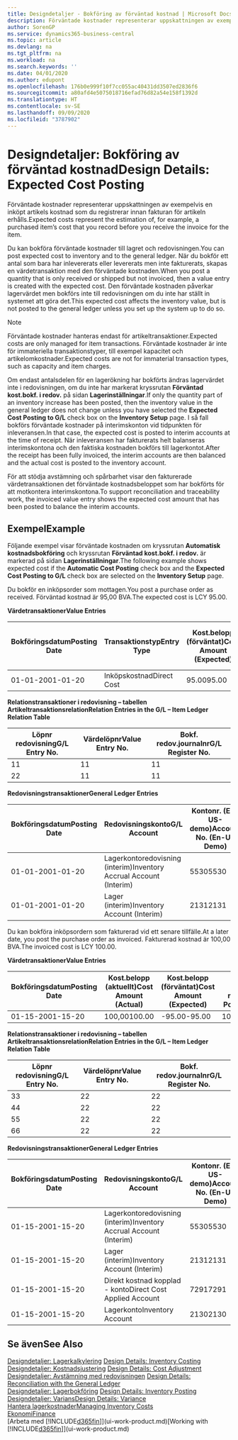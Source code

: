 ```yaml
---
title: Designdetaljer - Bokföring av förväntad kostnad | Microsoft Docs
description: Förväntade kostnader representerar uppskattningen av exempelvis en inköpt artikels kostnad som du registrerar innan fakturan för artikeln erhålls.
author: SorenGP
ms.service: dynamics365-business-central
ms.topic: article
ms.devlang: na
ms.tgt_pltfrm: na
ms.workload: na
ms.search.keywords: ''
ms.date: 04/01/2020
ms.author: edupont
ms.openlocfilehash: 176b0e999f10f7cc055ac40431dd3507ed2836f6
ms.sourcegitcommit: a80afd4e5075018716efad76d82a54e158f1392d
ms.translationtype: HT
ms.contentlocale: sv-SE
ms.lasthandoff: 09/09/2020
ms.locfileid: "3787902"
---
```

# <a name="design-details-expected-cost-posting"></a><span data-ttu-id="ee9d9-103">Designdetaljer: Bokföring av förväntad kostnad</span><span class="sxs-lookup"><span data-stu-id="ee9d9-103">Design Details: Expected Cost Posting</span></span>
<span data-ttu-id="ee9d9-104">Förväntade kostnader representerar uppskattningen av exempelvis en inköpt artikels kostnad som du registrerar innan fakturan för artikeln erhålls.</span><span class="sxs-lookup"><span data-stu-id="ee9d9-104">Expected costs represent the estimation of, for example, a purchased item’s cost that you record before you receive the invoice for the item.</span></span>  

 <span data-ttu-id="ee9d9-105">Du kan bokföra förväntade kostnader till lagret och redovisningen.</span><span class="sxs-lookup"><span data-stu-id="ee9d9-105">You can post expected cost to inventory and to the general ledger.</span></span> <span data-ttu-id="ee9d9-106">När du bokför ett antal som bara har inlevererats eller levererats men inte fakturerats, skapas en värdetransaktion med den förväntade kostnaden.</span><span class="sxs-lookup"><span data-stu-id="ee9d9-106">When you post a quantity that is only received or shipped but not invoiced, then a value entry is created with the expected cost.</span></span> <span data-ttu-id="ee9d9-107">Den förväntade kostnaden påverkar lagervärdet men bokförs inte till redovisningen om du inte har ställt in systemet att göra det.</span><span class="sxs-lookup"><span data-stu-id="ee9d9-107">This expected cost affects the inventory value, but is not posted to the general ledger unless you set up the system up to do so.</span></span>  

> [!NOTE]  
>  <span data-ttu-id="ee9d9-108">Förväntade kostnader hanteras endast för artikeltransaktioner.</span><span class="sxs-lookup"><span data-stu-id="ee9d9-108">Expected costs are only managed for item transactions.</span></span> <span data-ttu-id="ee9d9-109">Förväntade kostnader är inte för immateriella transaktionstyper, till exempel kapacitet och artikelomkostnader.</span><span class="sxs-lookup"><span data-stu-id="ee9d9-109">Expected costs are not for immaterial transaction types, such as capacity and item charges.</span></span>  

 <span data-ttu-id="ee9d9-110">Om endast antalsdelen för en lagerökning har bokförts ändras lagervärdet inte i redovisningen, om du inte har markerat kryssrutan **Förväntad kost.bokf. i redov.** på sidan **Lagerinställningar**.</span><span class="sxs-lookup"><span data-stu-id="ee9d9-110">If only the quantity part of an inventory increase has been posted, then the inventory value in the general ledger does not change unless you have selected the **Expected Cost Posting to G/L** check box on the **Inventory Setup** page.</span></span> <span data-ttu-id="ee9d9-111">I så fall bokförs förväntade kostnader på interimskonton vid tidpunkten för inleveransen.</span><span class="sxs-lookup"><span data-stu-id="ee9d9-111">In that case, the expected cost is posted to interim accounts at the time of receipt.</span></span> <span data-ttu-id="ee9d9-112">När inleveransen har fakturerats helt balanseras interimskontona och den faktiska kostnaden bokförs till lagerkontot.</span><span class="sxs-lookup"><span data-stu-id="ee9d9-112">After the receipt has been fully invoiced, the interim accounts are then balanced and the actual cost is posted to the inventory account.</span></span>  

 <span data-ttu-id="ee9d9-113">För att stödja avstämning och spårbarhet visar den fakturerade värdetransaktionen det förväntade kostnadsbeloppet som har bokförts för att motkontera interimskontona.</span><span class="sxs-lookup"><span data-stu-id="ee9d9-113">To support reconciliation and traceability work, the invoiced value entry shows the expected cost amount that has been posted to balance the interim accounts.</span></span>  

## <a name="example"></a><span data-ttu-id="ee9d9-114">Exempel</span><span class="sxs-lookup"><span data-stu-id="ee9d9-114">Example</span></span>  
 <span data-ttu-id="ee9d9-115">Följande exempel visar förväntade kostnaden om kryssrutan **Automatisk kostnadsbokföring** och kryssrutan **Förväntad kost.bokf. i redov.** är markerad på sidan **Lagerinställningar**.</span><span class="sxs-lookup"><span data-stu-id="ee9d9-115">The following example shows expected cost if the **Automatic Cost Posting** check box and the **Expected Cost Posting to G/L** check box are selected on the **Inventory Setup** page.</span></span>  

 <span data-ttu-id="ee9d9-116">Du bokför en inköpsorder som mottagen.</span><span class="sxs-lookup"><span data-stu-id="ee9d9-116">You post a purchase order as received.</span></span> <span data-ttu-id="ee9d9-117">Förväntad kostnad är 95,00 BVA.</span><span class="sxs-lookup"><span data-stu-id="ee9d9-117">The expected cost is LCY 95.00.</span></span>  

 <span data-ttu-id="ee9d9-118">**Värdetransaktioner**</span><span class="sxs-lookup"><span data-stu-id="ee9d9-118">**Value Entries**</span></span>  

|<span data-ttu-id="ee9d9-119">Bokföringsdatum</span><span class="sxs-lookup"><span data-stu-id="ee9d9-119">Posting Date</span></span>|<span data-ttu-id="ee9d9-120">Transaktionstyp</span><span class="sxs-lookup"><span data-stu-id="ee9d9-120">Entry Type</span></span>|<span data-ttu-id="ee9d9-121">Kost.belopp (förväntat)</span><span class="sxs-lookup"><span data-stu-id="ee9d9-121">Cost Amount (Expected)</span></span>|<span data-ttu-id="ee9d9-122">Förväntad kost. bokf. i redov.</span><span class="sxs-lookup"><span data-stu-id="ee9d9-122">Expected Cost Posted to G/L</span></span>|<span data-ttu-id="ee9d9-123">Förväntad kostnad</span><span class="sxs-lookup"><span data-stu-id="ee9d9-123">Expected Cost</span></span>|<span data-ttu-id="ee9d9-124">Artikeltrans.löpnr</span><span class="sxs-lookup"><span data-stu-id="ee9d9-124">Item Ledger Entry No.</span></span>|<span data-ttu-id="ee9d9-125">Löpnr</span><span class="sxs-lookup"><span data-stu-id="ee9d9-125">Entry No.</span></span>|  
|------------------|----------------|------------------------------|----------------------------------|-------------------|---------------------------|---------------|  
|<span data-ttu-id="ee9d9-126">01-01-20</span><span class="sxs-lookup"><span data-stu-id="ee9d9-126">01-01-20</span></span>|<span data-ttu-id="ee9d9-127">Inköpskostnad</span><span class="sxs-lookup"><span data-stu-id="ee9d9-127">Direct Cost</span></span>|<span data-ttu-id="ee9d9-128">95.00</span><span class="sxs-lookup"><span data-stu-id="ee9d9-128">95.00</span></span>|<span data-ttu-id="ee9d9-129">95.00</span><span class="sxs-lookup"><span data-stu-id="ee9d9-129">95.00</span></span>|<span data-ttu-id="ee9d9-130">Ja</span><span class="sxs-lookup"><span data-stu-id="ee9d9-130">Yes</span></span>|<span data-ttu-id="ee9d9-131">1</span><span class="sxs-lookup"><span data-stu-id="ee9d9-131">1</span></span>|<span data-ttu-id="ee9d9-132">1</span><span class="sxs-lookup"><span data-stu-id="ee9d9-132">1</span></span>|  

 <span data-ttu-id="ee9d9-133">**Relationstransaktioner i redovisning – tabellen Artikeltransaktionsrelation**</span><span class="sxs-lookup"><span data-stu-id="ee9d9-133">**Relation Entries in the G/L – Item Ledger Relation Table**</span></span>  

|<span data-ttu-id="ee9d9-134">Löpnr redovisning</span><span class="sxs-lookup"><span data-stu-id="ee9d9-134">G/L Entry No.</span></span>|<span data-ttu-id="ee9d9-135">Värdelöpnr</span><span class="sxs-lookup"><span data-stu-id="ee9d9-135">Value Entry No.</span></span>|<span data-ttu-id="ee9d9-136">Bokf. redov.journalnr</span><span class="sxs-lookup"><span data-stu-id="ee9d9-136">G/L Register No.</span></span>|  
|--------------------|---------------------|-----------------------|  
|<span data-ttu-id="ee9d9-137">1</span><span class="sxs-lookup"><span data-stu-id="ee9d9-137">1</span></span>|<span data-ttu-id="ee9d9-138">1</span><span class="sxs-lookup"><span data-stu-id="ee9d9-138">1</span></span>|<span data-ttu-id="ee9d9-139">1</span><span class="sxs-lookup"><span data-stu-id="ee9d9-139">1</span></span>|  
|<span data-ttu-id="ee9d9-140">2</span><span class="sxs-lookup"><span data-stu-id="ee9d9-140">2</span></span>|<span data-ttu-id="ee9d9-141">1</span><span class="sxs-lookup"><span data-stu-id="ee9d9-141">1</span></span>|<span data-ttu-id="ee9d9-142">1</span><span class="sxs-lookup"><span data-stu-id="ee9d9-142">1</span></span>|  

 <span data-ttu-id="ee9d9-143">**Redovisningstransaktioner**</span><span class="sxs-lookup"><span data-stu-id="ee9d9-143">**General Ledger Entries**</span></span>  

|<span data-ttu-id="ee9d9-144">Bokföringsdatum</span><span class="sxs-lookup"><span data-stu-id="ee9d9-144">Posting Date</span></span>|<span data-ttu-id="ee9d9-145">Redovisningskonto</span><span class="sxs-lookup"><span data-stu-id="ee9d9-145">G/L Account</span></span>|<span data-ttu-id="ee9d9-146">Kontonr. (En-US-demo)</span><span class="sxs-lookup"><span data-stu-id="ee9d9-146">Account No. (En-US Demo)</span></span>|<span data-ttu-id="ee9d9-147">Belopp</span><span class="sxs-lookup"><span data-stu-id="ee9d9-147">Amount</span></span>|<span data-ttu-id="ee9d9-148">Löpnr</span><span class="sxs-lookup"><span data-stu-id="ee9d9-148">Entry No.</span></span>|  
|------------------|------------------|---------------------------------|------------|---------------|  
|<span data-ttu-id="ee9d9-149">01-01-20</span><span class="sxs-lookup"><span data-stu-id="ee9d9-149">01-01-20</span></span>|<span data-ttu-id="ee9d9-150">Lagerkontoredovisning (interim)</span><span class="sxs-lookup"><span data-stu-id="ee9d9-150">Inventory Accrual Account (Interim)</span></span>|<span data-ttu-id="ee9d9-151">5530</span><span class="sxs-lookup"><span data-stu-id="ee9d9-151">5530</span></span>|<span data-ttu-id="ee9d9-152">-95.00</span><span class="sxs-lookup"><span data-stu-id="ee9d9-152">-95.00</span></span>|<span data-ttu-id="ee9d9-153">2</span><span class="sxs-lookup"><span data-stu-id="ee9d9-153">2</span></span>|  
|<span data-ttu-id="ee9d9-154">01-01-20</span><span class="sxs-lookup"><span data-stu-id="ee9d9-154">01-01-20</span></span>|<span data-ttu-id="ee9d9-155">Lager (interim)</span><span class="sxs-lookup"><span data-stu-id="ee9d9-155">Inventory Account (Interim)</span></span>|<span data-ttu-id="ee9d9-156">2131</span><span class="sxs-lookup"><span data-stu-id="ee9d9-156">2131</span></span>|<span data-ttu-id="ee9d9-157">95.00</span><span class="sxs-lookup"><span data-stu-id="ee9d9-157">95.00</span></span>|<span data-ttu-id="ee9d9-158">1</span><span class="sxs-lookup"><span data-stu-id="ee9d9-158">1</span></span>|  

 <span data-ttu-id="ee9d9-159">Du kan bokföra inköpsordern som fakturerad vid ett senare tillfälle.</span><span class="sxs-lookup"><span data-stu-id="ee9d9-159">At a later date, you post the purchase order as invoiced.</span></span> <span data-ttu-id="ee9d9-160">Fakturerad kostnad är 100,00 BVA.</span><span class="sxs-lookup"><span data-stu-id="ee9d9-160">The invoiced cost is LCY 100.00.</span></span>  

 <span data-ttu-id="ee9d9-161">**Värdetransaktioner**</span><span class="sxs-lookup"><span data-stu-id="ee9d9-161">**Value Entries**</span></span>  

|<span data-ttu-id="ee9d9-162">Bokföringsdatum</span><span class="sxs-lookup"><span data-stu-id="ee9d9-162">Posting Date</span></span>|<span data-ttu-id="ee9d9-163">Kost.belopp (aktuellt)</span><span class="sxs-lookup"><span data-stu-id="ee9d9-163">Cost Amount (Actual)</span></span>|<span data-ttu-id="ee9d9-164">Kost.belopp (förväntat)</span><span class="sxs-lookup"><span data-stu-id="ee9d9-164">Cost Amount (Expected)</span></span>|<span data-ttu-id="ee9d9-165">Kostnad bokförd i redov.</span><span class="sxs-lookup"><span data-stu-id="ee9d9-165">Cost Posted to G/L</span></span>|<span data-ttu-id="ee9d9-166">Förväntad kostnad</span><span class="sxs-lookup"><span data-stu-id="ee9d9-166">Expected Cost</span></span>|<span data-ttu-id="ee9d9-167">Artikeltrans.löpnr</span><span class="sxs-lookup"><span data-stu-id="ee9d9-167">Item Ledger Entry No.</span></span>|<span data-ttu-id="ee9d9-168">Löpnr</span><span class="sxs-lookup"><span data-stu-id="ee9d9-168">Entry No.</span></span>|  
|------------------|----------------------------|------------------------------|-------------------------|-------------------|---------------------------|---------------|  
|<span data-ttu-id="ee9d9-169">01-15-20</span><span class="sxs-lookup"><span data-stu-id="ee9d9-169">01-15-20</span></span>|<span data-ttu-id="ee9d9-170">100,00</span><span class="sxs-lookup"><span data-stu-id="ee9d9-170">100.00</span></span>|<span data-ttu-id="ee9d9-171">-95.00</span><span class="sxs-lookup"><span data-stu-id="ee9d9-171">-95.00</span></span>|<span data-ttu-id="ee9d9-172">100,00</span><span class="sxs-lookup"><span data-stu-id="ee9d9-172">100.00</span></span>|<span data-ttu-id="ee9d9-173">Nej</span><span class="sxs-lookup"><span data-stu-id="ee9d9-173">No</span></span>|<span data-ttu-id="ee9d9-174">1</span><span class="sxs-lookup"><span data-stu-id="ee9d9-174">1</span></span>|<span data-ttu-id="ee9d9-175">2</span><span class="sxs-lookup"><span data-stu-id="ee9d9-175">2</span></span>|  

 <span data-ttu-id="ee9d9-176">**Relationstransaktioner i redovisning – tabellen Artikeltransaktionsrelation**</span><span class="sxs-lookup"><span data-stu-id="ee9d9-176">**Relation Entries in the G/L – Item Ledger Relation Table**</span></span>  

|<span data-ttu-id="ee9d9-177">Löpnr redovisning</span><span class="sxs-lookup"><span data-stu-id="ee9d9-177">G/L Entry No.</span></span>|<span data-ttu-id="ee9d9-178">Värdelöpnr</span><span class="sxs-lookup"><span data-stu-id="ee9d9-178">Value Entry No.</span></span>|<span data-ttu-id="ee9d9-179">Bokf. redov.journalnr</span><span class="sxs-lookup"><span data-stu-id="ee9d9-179">G/L Register No.</span></span>|  
|--------------------|---------------------|-----------------------|  
|<span data-ttu-id="ee9d9-180">3</span><span class="sxs-lookup"><span data-stu-id="ee9d9-180">3</span></span>|<span data-ttu-id="ee9d9-181">2</span><span class="sxs-lookup"><span data-stu-id="ee9d9-181">2</span></span>|<span data-ttu-id="ee9d9-182">2</span><span class="sxs-lookup"><span data-stu-id="ee9d9-182">2</span></span>|  
|<span data-ttu-id="ee9d9-183">4</span><span class="sxs-lookup"><span data-stu-id="ee9d9-183">4</span></span>|<span data-ttu-id="ee9d9-184">2</span><span class="sxs-lookup"><span data-stu-id="ee9d9-184">2</span></span>|<span data-ttu-id="ee9d9-185">2</span><span class="sxs-lookup"><span data-stu-id="ee9d9-185">2</span></span>|  
|<span data-ttu-id="ee9d9-186">5</span><span class="sxs-lookup"><span data-stu-id="ee9d9-186">5</span></span>|<span data-ttu-id="ee9d9-187">2</span><span class="sxs-lookup"><span data-stu-id="ee9d9-187">2</span></span>|<span data-ttu-id="ee9d9-188">2</span><span class="sxs-lookup"><span data-stu-id="ee9d9-188">2</span></span>|  
|<span data-ttu-id="ee9d9-189">6</span><span class="sxs-lookup"><span data-stu-id="ee9d9-189">6</span></span>|<span data-ttu-id="ee9d9-190">2</span><span class="sxs-lookup"><span data-stu-id="ee9d9-190">2</span></span>|<span data-ttu-id="ee9d9-191">2</span><span class="sxs-lookup"><span data-stu-id="ee9d9-191">2</span></span>|  

 <span data-ttu-id="ee9d9-192">**Redovisningstransaktioner**</span><span class="sxs-lookup"><span data-stu-id="ee9d9-192">**General Ledger Entries**</span></span>  

|<span data-ttu-id="ee9d9-193">Bokföringsdatum</span><span class="sxs-lookup"><span data-stu-id="ee9d9-193">Posting Date</span></span>|<span data-ttu-id="ee9d9-194">Redovisningskonto</span><span class="sxs-lookup"><span data-stu-id="ee9d9-194">G/L Account</span></span>|<span data-ttu-id="ee9d9-195">Kontonr. (En-US-demo)</span><span class="sxs-lookup"><span data-stu-id="ee9d9-195">Account No. (En-US Demo)</span></span>|<span data-ttu-id="ee9d9-196">Belopp</span><span class="sxs-lookup"><span data-stu-id="ee9d9-196">Amount</span></span>|<span data-ttu-id="ee9d9-197">Löpnr</span><span class="sxs-lookup"><span data-stu-id="ee9d9-197">Entry No.</span></span>|  
|------------------|------------------|---------------------------------|------------|---------------|  
|<span data-ttu-id="ee9d9-198">01-15-20</span><span class="sxs-lookup"><span data-stu-id="ee9d9-198">01-15-20</span></span>|<span data-ttu-id="ee9d9-199">Lagerkontoredovisning (interim)</span><span class="sxs-lookup"><span data-stu-id="ee9d9-199">Inventory Accrual Account (Interim)</span></span>|<span data-ttu-id="ee9d9-200">5530</span><span class="sxs-lookup"><span data-stu-id="ee9d9-200">5530</span></span>|<span data-ttu-id="ee9d9-201">95.00</span><span class="sxs-lookup"><span data-stu-id="ee9d9-201">95.00</span></span>|<span data-ttu-id="ee9d9-202">4</span><span class="sxs-lookup"><span data-stu-id="ee9d9-202">4</span></span>|  
|<span data-ttu-id="ee9d9-203">01-15-20</span><span class="sxs-lookup"><span data-stu-id="ee9d9-203">01-15-20</span></span>|<span data-ttu-id="ee9d9-204">Lager (interim)</span><span class="sxs-lookup"><span data-stu-id="ee9d9-204">Inventory Account (Interim)</span></span>|<span data-ttu-id="ee9d9-205">2131</span><span class="sxs-lookup"><span data-stu-id="ee9d9-205">2131</span></span>|<span data-ttu-id="ee9d9-206">-95.00</span><span class="sxs-lookup"><span data-stu-id="ee9d9-206">-95.00</span></span>|<span data-ttu-id="ee9d9-207">3</span><span class="sxs-lookup"><span data-stu-id="ee9d9-207">3</span></span>|  
|<span data-ttu-id="ee9d9-208">01-15-20</span><span class="sxs-lookup"><span data-stu-id="ee9d9-208">01-15-20</span></span>|<span data-ttu-id="ee9d9-209">Direkt kostnad kopplad - konto</span><span class="sxs-lookup"><span data-stu-id="ee9d9-209">Direct Cost Applied Account</span></span>|<span data-ttu-id="ee9d9-210">7291</span><span class="sxs-lookup"><span data-stu-id="ee9d9-210">7291</span></span>|<span data-ttu-id="ee9d9-211">-100</span><span class="sxs-lookup"><span data-stu-id="ee9d9-211">-100</span></span>|<span data-ttu-id="ee9d9-212">6</span><span class="sxs-lookup"><span data-stu-id="ee9d9-212">6</span></span>|  
|<span data-ttu-id="ee9d9-213">01-15-20</span><span class="sxs-lookup"><span data-stu-id="ee9d9-213">01-15-20</span></span>|<span data-ttu-id="ee9d9-214">Lagerkonto</span><span class="sxs-lookup"><span data-stu-id="ee9d9-214">Inventory Account</span></span>|<span data-ttu-id="ee9d9-215">2130</span><span class="sxs-lookup"><span data-stu-id="ee9d9-215">2130</span></span>|<span data-ttu-id="ee9d9-216">100</span><span class="sxs-lookup"><span data-stu-id="ee9d9-216">100</span></span>|<span data-ttu-id="ee9d9-217">5</span><span class="sxs-lookup"><span data-stu-id="ee9d9-217">5</span></span>|  

## <a name="see-also"></a><span data-ttu-id="ee9d9-218">Se även</span><span class="sxs-lookup"><span data-stu-id="ee9d9-218">See Also</span></span>
 <span data-ttu-id="ee9d9-219">[Designdetaljer: Lagerkalkylering](design-details-inventory-costing.md) </span><span class="sxs-lookup"><span data-stu-id="ee9d9-219">[Design Details: Inventory Costing](design-details-inventory-costing.md) </span></span>  
 <span data-ttu-id="ee9d9-220">[Designdetaljer: Kostnadsjustering](design-details-cost-adjustment.md) </span><span class="sxs-lookup"><span data-stu-id="ee9d9-220">[Design Details: Cost Adjustment](design-details-cost-adjustment.md) </span></span>  
 <span data-ttu-id="ee9d9-221">[Designdetaljer: Avstämning med redovisningen](design-details-reconciliation-with-the-general-ledger.md) </span><span class="sxs-lookup"><span data-stu-id="ee9d9-221">[Design Details: Reconciliation with the General Ledger](design-details-reconciliation-with-the-general-ledger.md) </span></span>  
 <span data-ttu-id="ee9d9-222">[Designdetaljer: Lagerbokföring](design-details-inventory-posting.md) </span><span class="sxs-lookup"><span data-stu-id="ee9d9-222">[Design Details: Inventory Posting](design-details-inventory-posting.md) </span></span>  
 [<span data-ttu-id="ee9d9-223">Designdetaljer: Varians</span><span class="sxs-lookup"><span data-stu-id="ee9d9-223">Design Details: Variance</span></span>](design-details-variance.md)  
 [<span data-ttu-id="ee9d9-224">Hantera lagerkostnader</span><span class="sxs-lookup"><span data-stu-id="ee9d9-224">Managing Inventory Costs</span></span>](finance-manage-inventory-costs.md)  
 [<span data-ttu-id="ee9d9-225">Ekonomi</span><span class="sxs-lookup"><span data-stu-id="ee9d9-225">Finance</span></span>](finance.md)  
 <span data-ttu-id="ee9d9-226">[Arbeta med [!INCLUDE[d365fin](includes/d365fin_md.md)]](ui-work-product.md)</span><span class="sxs-lookup"><span data-stu-id="ee9d9-226">[Working with [!INCLUDE[d365fin](includes/d365fin_md.md)]](ui-work-product.md)</span></span>
